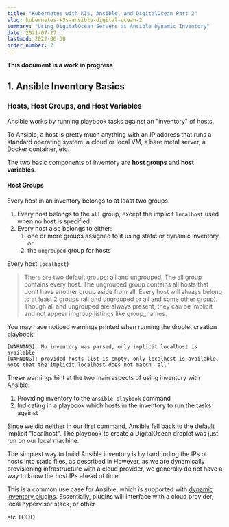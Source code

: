 ```yaml
---
title: "Kubernetes with K3s, Ansible, and DigitalOcean Part 2"
slug: kubernetes-k3s-ansible-digital-ocean-2
summary: "Using DigitalOcean Servers as Ansible Dynamic Inventory"
date: 2021-07-27
lastmod: 2022-06-30
order_number: 2
---
```


**This document is a work in progress**

## 1. Ansible Inventory Basics

### Hosts, Host Groups, and Host Variables

Ansible works by running playbook tasks against an "inventory" of hosts.

To Ansible, a host is pretty much anything with an IP address that runs a standard operating system:
a cloud or local VM, a bare metal server, a Docker container, etc.

The two basic components of inventory are **host groups** and **host variables**.

#### Host Groups

Every host in an inventory belongs to at least two groups.

1. Every host belongs to the `all` group, except the implicit `localhost` used when no host is specified.
2. Every host also belongs to either:
    1. one or more groups assigned to it using static or dynamic inventory, or
    2. the `ungrouped` group for hosts

Every host `localhost`)

> There are two default groups: all and ungrouped.
> The all group contains every host.
> The ungrouped group contains all hosts that don’t have another group aside from all. Every host will always belong to at least 2 groups (all and ungrouped or all and some other group). Though all and ungrouped are always present, they can be implicit and not appear in group listings like group_names.


You may have noticed warnings printed when running the droplet creation playbook:

```shell
[WARNING]: No inventory was parsed, only implicit localhost is available
[WARNING]: provided hosts list is empty, only localhost is available. Note that the implicit localhost does not match 'all'
```

These warnings hint at the two main aspects of using inventory with Ansible:

1. Providing inventory to the `ansible-playbook` command
2. Indicating in a playbook which hosts in the inventory to run the tasks against

Since we did neither in our first command, Ansible fell back to the default implicit "localhost".
The playbook to create a DigitalOcean droplet was just run on our local machine.

The simplest way to build Ansible inventory is by hardcoding the IPs or hosts into static files, as described in
However, as we are dynamically provisioning infrastructure with a cloud provider, we generally do not have a way to know the host IPs ahead of time.

This is a common use case for Ansible, which is supported with [dynamic inventory plugins](https://docs.ansible.com/ansible/latest/user_guide/intro_dynamic_inventory.html).
Essentially, plugins will interface with a cloud provider, local hypervisor stack, or other


etc TODO